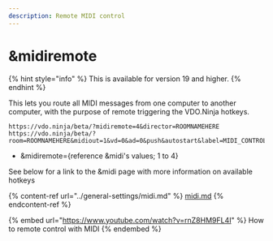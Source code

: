 ```yaml
---
description: Remote MIDI control
---
```


# \&midiremote



{% hint style="info" %}
This is available for version 19 and higher.
{% endhint %}

This lets you route all MIDI messages from one computer to another computer, with the purpose of remote triggering the VDO.Ninja hotkeys.

```
https://vdo.ninja/beta/?midiremote=4&director=ROOMNAMEHERE
https://vdo.ninja/beta/?room=ROOMNAMEHERE&midiout=1&vd=0&ad=0&push&autostart&label=MIDI_CONTROLLER
```

* \&midiremote={reference \&midi's values; 1 to 4}

See below for a link to the \&midi page with more information on available hotkeys

{% content-ref url="../general-settings/midi.md" %}
[midi.md](../general-settings/midi.md)
{% endcontent-ref %}

{% embed url="https://www.youtube.com/watch?v=rnZ8HM9FL4I" %}
How to remote control with MIDI
{% endembed %}

